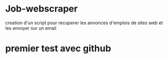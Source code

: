 # Job-webscraper
creation d'un script pour recuperer les annonces d'emplois de sites web et les envoyer sur un email
# premier test avec github